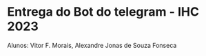 # Entrega do Bot do telegram - IHC 2023

Alunos: Vitor F. Morais, Alexandre Jonas de Souza Fonseca 
